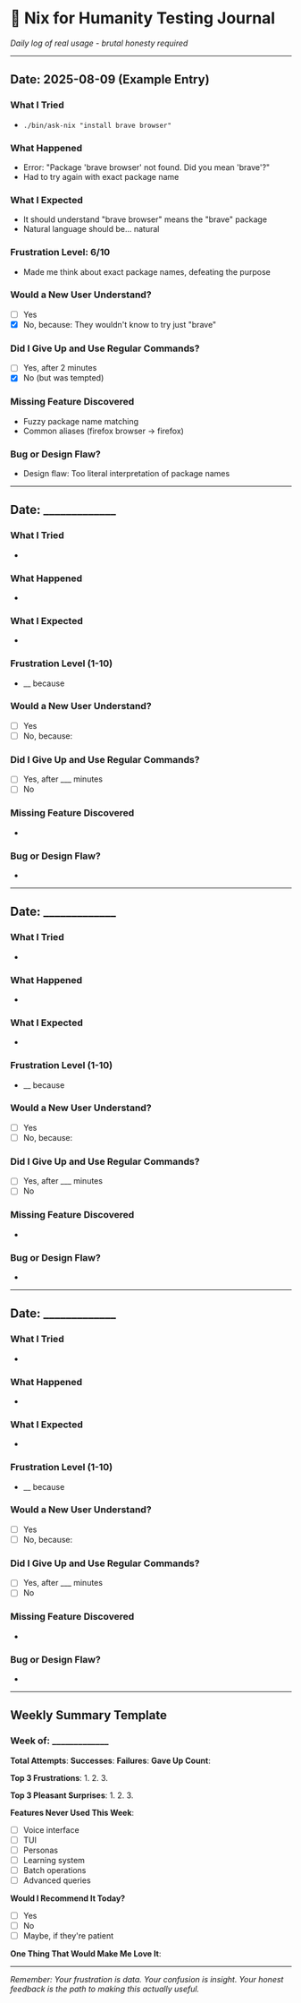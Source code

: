 # 📓 Nix for Humanity Testing Journal

*Daily log of real usage - brutal honesty required*

---

## Date: 2025-08-09 (Example Entry)

### What I Tried
- `./bin/ask-nix "install brave browser"`

### What Happened
- Error: "Package 'brave browser' not found. Did you mean 'brave'?"
- Had to try again with exact package name

### What I Expected
- It should understand "brave browser" means the "brave" package
- Natural language should be... natural

### Frustration Level: 6/10
- Made me think about exact package names, defeating the purpose

### Would a New User Understand?
- [ ] Yes
- [X] No, because: They wouldn't know to try just "brave"

### Did I Give Up and Use Regular Commands?
- [ ] Yes, after 2 minutes
- [X] No (but was tempted)

### Missing Feature Discovered
- Fuzzy package name matching
- Common aliases (firefox browser → firefox)

### Bug or Design Flaw?
- Design flaw: Too literal interpretation of package names

---

## Date: _____________

### What I Tried
- 

### What Happened
- 

### What I Expected
- 

### Frustration Level (1-10)
- __ because 

### Would a New User Understand?
- [ ] Yes
- [ ] No, because: 

### Did I Give Up and Use Regular Commands?
- [ ] Yes, after ___ minutes
- [ ] No

### Missing Feature Discovered
- 

### Bug or Design Flaw?
- 

---

## Date: _____________

### What I Tried
- 

### What Happened
- 

### What I Expected
- 

### Frustration Level (1-10)
- __ because 

### Would a New User Understand?
- [ ] Yes
- [ ] No, because: 

### Did I Give Up and Use Regular Commands?
- [ ] Yes, after ___ minutes
- [ ] No

### Missing Feature Discovered
- 

### Bug or Design Flaw?
- 

---

## Date: _____________

### What I Tried
- 

### What Happened
- 

### What I Expected
- 

### Frustration Level (1-10)
- __ because 

### Would a New User Understand?
- [ ] Yes
- [ ] No, because: 

### Did I Give Up and Use Regular Commands?
- [ ] Yes, after ___ minutes
- [ ] No

### Missing Feature Discovered
- 

### Bug or Design Flaw?
- 

---

## Weekly Summary Template

### Week of: _____________

**Total Attempts**: 
**Successes**: 
**Failures**: 
**Gave Up Count**: 

**Top 3 Frustrations**:
1. 
2. 
3. 

**Top 3 Pleasant Surprises**:
1. 
2. 
3. 

**Features Never Used This Week**:
- [ ] Voice interface
- [ ] TUI
- [ ] Personas
- [ ] Learning system
- [ ] Batch operations
- [ ] Advanced queries

**Would I Recommend It Today?**
- [ ] Yes
- [ ] No
- [ ] Maybe, if they're patient

**One Thing That Would Make Me Love It**:


---

*Remember: Your frustration is data. Your confusion is insight. Your honest feedback is the path to making this actually useful.*